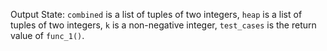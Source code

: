 Output State: `combined` is a list of tuples of two integers, `heap` is a list of tuples of two integers, `k` is a non-negative integer, `test_cases` is the return value of `func_1()`.